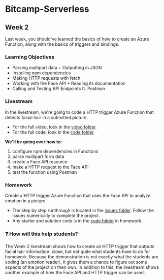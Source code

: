# Bitcamp-Serverless
## **Week 2**

Last week, you should've learned the basics of how to create an Azure Function, along with the basics of triggers and bindings.

### **Learning Objectives**

- Parsing multipart data + Outputting in JSON
- Installing npm dependencies
- Making HTTP requests with fetch
- Working with the Face API + Reading its documentation
- Calling and Testing API Endpoints ft. Postman

### **Livestream**

In the livestream, we're going to code a HTTP trigger Azure Function that detects facial hair in a submitted picture.

- For the full video, look in the [video folder](https://github.com/emsesc/bitcamp-serverless/blob/master/week2/livestream/videos).
- For the full code, look in the [code folder](https://github.com/emsesc/bitcamp-serverless/blob/master/week2/livestream/code).

**We'll be going over how to:**

1. configure npm dependencies in Functions
2. parse multipart form data
3. create a Face API resource
4. make a HTTP request to the Face API
5. test the function using Postman

### Homework
Create a HTTP trigger Azure Function that uses the Face API to analyze emotion in a picture. 
- The step by step runthrough is located in the [issues folder](homework/issues). Follow the issues numerically to complete the project. 
- Any starter and solution code is in the [code folder](homework/code) in homework.

### :question: How will this help students?

The Week 2 livestream shows how to create an HTTP trigger that outputs facial hair information: close, but not quite what students have to do for homework. Because the demonstration is not exactly what the students are coding (an emotion reader), it gives them a chance to figure out some aspects of the project on their own. In addition to this, the livestream shows another example of how the Face API and HTTP trigger can be used.
